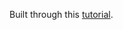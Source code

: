 Built through this [tutorial](http://reactfordesigners.com/labs/reactjs-introduction-for-people-who-know-just-enough-jquery-to-get-by/).
